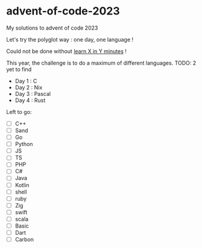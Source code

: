 # advent-of-code-2023

My solutions to advent of code 2023

Let's try the polyglot way : one day, one language !

Could not be done without [learn X in Y minutes](https://learnxinyminutes.com/) !

This year, the challenge is to do a maximum of different languages. TODO: 2 yet to find

- Day 1 : C
- Day 2 : Nix
- Day 3 : Pascal
- Day 4 : Rust

Left to go:

- [ ] C++
- [ ] Sand
- [ ] Go
- [ ] Python
- [ ] JS
- [ ] TS
- [ ] PHP
- [ ] C#
- [ ] Java
- [ ] Kotlin
- [ ] shell
- [ ] ruby
- [ ] Zig
- [ ] swift
- [ ] scala
- [ ] Basic
- [ ] Dart
- [ ] Carbon
